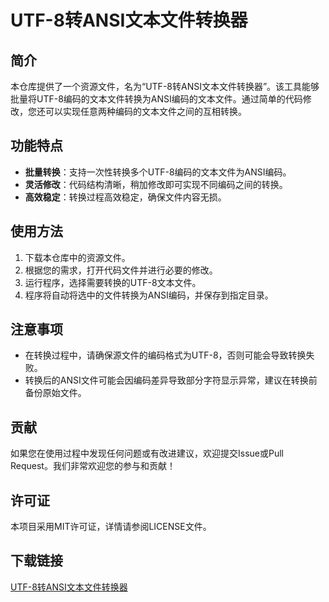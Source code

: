 # UTF-8转ANSI文本文件转换器

## 简介
本仓库提供了一个资源文件，名为“UTF-8转ANSI文本文件转换器”。该工具能够批量将UTF-8编码的文本文件转换为ANSI编码的文本文件。通过简单的代码修改，您还可以实现任意两种编码的文本文件之间的互相转换。

## 功能特点
- **批量转换**：支持一次性转换多个UTF-8编码的文本文件为ANSI编码。
- **灵活修改**：代码结构清晰，稍加修改即可实现不同编码之间的转换。
- **高效稳定**：转换过程高效稳定，确保文件内容无损。

## 使用方法
1. 下载本仓库中的资源文件。
2. 根据您的需求，打开代码文件并进行必要的修改。
3. 运行程序，选择需要转换的UTF-8文本文件。
4. 程序将自动将选中的文件转换为ANSI编码，并保存到指定目录。

## 注意事项
- 在转换过程中，请确保源文件的编码格式为UTF-8，否则可能会导致转换失败。
- 转换后的ANSI文件可能会因编码差异导致部分字符显示异常，建议在转换前备份原始文件。

## 贡献
如果您在使用过程中发现任何问题或有改进建议，欢迎提交Issue或Pull Request。我们非常欢迎您的参与和贡献！

## 许可证
本项目采用MIT许可证，详情请参阅LICENSE文件。

## 下载链接

[UTF-8转ANSI文本文件转换器](https://pan.quark.cn/s/c3311dc56d45)